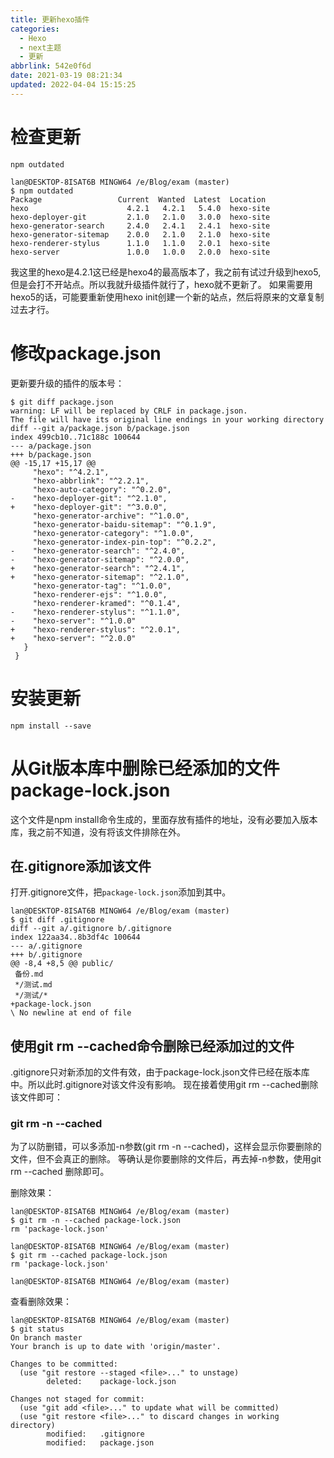 ```yaml
---
title: 更新hexo插件
categories: 
  - Hexo
  - next主题
  - 更新
abbrlink: 542e0f6d
date: 2021-03-19 08:21:34
updated: 2022-04-04 15:15:25
---
```

# 检查更新
```shell
npm outdated
```
```
lan@DESKTOP-8ISAT6B MINGW64 /e/Blog/exam (master)
$ npm outdated
Package                 Current  Wanted  Latest  Location
hexo                      4.2.1   4.2.1   5.4.0  hexo-site
hexo-deployer-git         2.1.0   2.1.0   3.0.0  hexo-site
hexo-generator-search     2.4.0   2.4.1   2.4.1  hexo-site
hexo-generator-sitemap    2.0.0   2.1.0   2.1.0  hexo-site
hexo-renderer-stylus      1.1.0   1.1.0   2.0.1  hexo-site
hexo-server               1.0.0   1.0.0   2.0.0  hexo-site
```
我这里的hexo是4.2.1这已经是hexo4的最高版本了，我之前有试过升级到hexo5,但是会打不开站点。所以我就升级插件就行了，hexo就不更新了。
如果需要用hexo5的话，可能要重新使用hexo init创建一个新的站点，然后将原来的文章复制过去才行。
# 修改package.json
更新要升级的插件的版本号：
```
$ git diff package.json
warning: LF will be replaced by CRLF in package.json.
The file will have its original line endings in your working directory
diff --git a/package.json b/package.json
index 499cb10..71c188c 100644
--- a/package.json
+++ b/package.json
@@ -15,17 +15,17 @@
     "hexo": "^4.2.1",
     "hexo-abbrlink": "^2.2.1",
     "hexo-auto-category": "^0.2.0",
-    "hexo-deployer-git": "^2.1.0",
+    "hexo-deployer-git": "^3.0.0",
     "hexo-generator-archive": "^1.0.0",
     "hexo-generator-baidu-sitemap": "^0.1.9",
     "hexo-generator-category": "^1.0.0",
     "hexo-generator-index-pin-top": "^0.2.2",
-    "hexo-generator-search": "^2.4.0",
-    "hexo-generator-sitemap": "^2.0.0",
+    "hexo-generator-search": "^2.4.1",
+    "hexo-generator-sitemap": "^2.1.0",
     "hexo-generator-tag": "^1.0.0",
     "hexo-renderer-ejs": "^1.0.0",
     "hexo-renderer-kramed": "^0.1.4",
-    "hexo-renderer-stylus": "^1.1.0",
-    "hexo-server": "^1.0.0"
+    "hexo-renderer-stylus": "^2.0.1",
+    "hexo-server": "^2.0.0"
   }
 }
```
# 安装更新
```shell
npm install --save
```
# 从Git版本库中删除已经添加的文件package-lock.json
这个文件是npm install命令生成的，里面存放有插件的地址，没有必要加入版本库，我之前不知道，没有将该文件排除在外。
## 在.gitignore添加该文件
打开.gitignore文件，把`package-lock.json`添加到其中。
```
lan@DESKTOP-8ISAT6B MINGW64 /e/Blog/exam (master)
$ git diff .gitignore
diff --git a/.gitignore b/.gitignore
index 122aa34..8b3df4c 100644
--- a/.gitignore
+++ b/.gitignore
@@ -8,4 +8,5 @@ public/
 备份.md
 */测试.md
 */测试/*
+package-lock.json
\ No newline at end of file
```
## 使用git rm --cached命令删除已经添加过的文件
.gitignore只对新添加的文件有效，由于package-lock.json文件已经在版本库中。所以此时.gitignore对该文件没有影响。
现在接着使用git rm --cached删除该文件即可：
### git rm -n --cached
为了以防删错，可以多添加-n参数(git rm -n --cached)，这样会显示你要删除的文件，但不会真正的删除。
等确认是你要删除的文件后，再去掉-n参数，使用git rm --cached 删除即可。

删除效果：

```shell
lan@DESKTOP-8ISAT6B MINGW64 /e/Blog/exam (master)
$ git rm -n --cached package-lock.json
rm 'package-lock.json'

lan@DESKTOP-8ISAT6B MINGW64 /e/Blog/exam (master)
$ git rm --cached package-lock.json
rm 'package-lock.json'

lan@DESKTOP-8ISAT6B MINGW64 /e/Blog/exam (master)
```
查看删除效果：
```
lan@DESKTOP-8ISAT6B MINGW64 /e/Blog/exam (master)
$ git status
On branch master
Your branch is up to date with 'origin/master'.

Changes to be committed:
  (use "git restore --staged <file>..." to unstage)
        deleted:    package-lock.json

Changes not staged for commit:
  (use "git add <file>..." to update what will be committed)
  (use "git restore <file>..." to discard changes in working directory)
        modified:   .gitignore
        modified:   package.json

```
